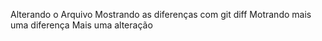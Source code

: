 Alterando o Arquivo
Mostrando as diferenças com git diff
Motrando mais uma diferença
Mais uma alteração